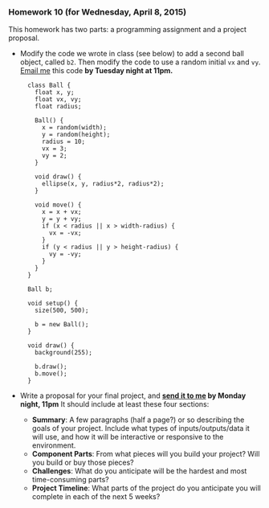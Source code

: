 ### Homework 10 (for Wednesday, April 8, 2015)

This homework has two parts: a programming assignment and a project proposal.

- Modify the code we wrote in class (see below) to add a second ball object, called `b2`. Then modify the code to use a random initial `vx` and `vy`. [Email me](mailto:jzamfirescupereira@cca.edu) this code **by Tuesday night at 11pm.**
  
        class Ball {
          float x, y;
          float vx, vy;
          float radius;
    
          Ball() {
            x = random(width);
            y = random(height);
            radius = 10;
            vx = 3;
            vy = 2;
          }
    
          void draw() {
            ellipse(x, y, radius*2, radius*2);
          }
    
          void move() {
            x = x + vx;
            y = y + vy;
            if (x < radius || x > width-radius) {
              vx = -vx;
            }
            if (y < radius || y > height-radius) {
              vy = -vy;
            }
          }
        }
    
        Ball b;
    
        void setup() {
          size(500, 500);
    
          b = new Ball();
        }
    
        void draw() {
          background(255);
    
          b.draw();
          b.move();
        }

- Write a proposal for your final project, and **[send it to me](mailto:jzamfirescupereira@cca.edu) by Monday night, 11pm** It should include at least these four sections: 
  - **Summary**: A few paragraphs (half a page?) or so describing the goals of your project. Include what types of inputs/outputs/data it will use, and how it will be interactive or responsive to the environment.
  - **Component Parts**: From what pieces will you build your project? Will you build or buy those pieces?
  - **Challenges**: What do you anticipate will be the hardest and most time-consuming parts?
  - **Project Timeline**: What parts of the project do you anticipate you will complete in each of the next 5 weeks?